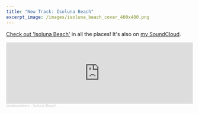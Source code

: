 ```yaml
---
title: "New Track: Isoluna Beach"
excerpt_image: /images/isoluna_beach_cover_400x400.png
---
```


[Check out 'Isoluna Beach'](https://distrokid.com/hyperfollow/duelinmarkers/isoluna-beach) in all the places!
It's also on [my SoundCloud](https://soundcloud.com/duelinmarkers).

<iframe width="100%" height="166" scrolling="no" frameborder="no" allow="autoplay" src="https://w.soundcloud.com/player/?url=https%3A//api.soundcloud.com/tracks/868017772&color=%23847c7c&auto_play=false&hide_related=false&show_comments=true&show_user=true&show_reposts=false&show_teaser=true"></iframe><div style="font-size: 10px; color: #cccccc;line-break: anywhere;word-break: normal;overflow: hidden;white-space: nowrap;text-overflow: ellipsis; font-family: Interstate,Lucida Grande,Lucida Sans Unicode,Lucida Sans,Garuda,Verdana,Tahoma,sans-serif;font-weight: 100;"><a href="https://soundcloud.com/duelinmarkers" title="duelinmarkers" target="_blank" style="color: #cccccc; text-decoration: none;">duelinmarkers</a> · <a href="https://soundcloud.com/duelinmarkers/isoluna-beach" title="Isoluna Beach" target="_blank" style="color: #cccccc; text-decoration: none;">Isoluna Beach</a></div>
